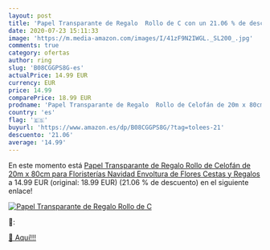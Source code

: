 ```yaml
---
layout: post
title: 'Papel Transparante de Regalo  Rollo de C con un 21.06 % de descuento'
date: 2020-07-23 15:11:33
image: 'https://m.media-amazon.com/images/I/41zF9N2IWGL._SL200_.jpg'
comments: true
category: ofertas
author: ring
slug: 'B08CGGPS8G-es'
actualPrice: 14.99 EUR
currency: EUR
price: 14.99
comparePrice: 18.99 EUR
prodname: 'Papel Transparante de Regalo  Rollo de Celofán de 20m x 80cm para Floristerías Navidad  Envoltura de Flores  Cestas y Regalos'
country: 'es'
flag: '🇪🇸'
buyurl: 'https://www.amazon.es/dp/B08CGGPS8G/?tag=tolees-21'
descuento: '21.06'
average: '14.99'
---
```


En este momento está [Papel Transparante de Regalo  Rollo de Celofán de 20m x 80cm para Floristerías Navidad  Envoltura de Flores  Cestas y Regalos](https://www.amazon.es/dp/B08CGGPS8G/?tag=tolees-21) a 14.99 EUR (original: 18.99 EUR) (21.06 %  de descuento) en el siguiente enlace!

[![Papel Transparante de Regalo  Rollo de C](https://m.media-amazon.com/images/I/41zF9N2IWGL._SL200_.jpg)](https://www.amazon.es/dp/B08CGGPS8G/?tag=tolees-21)

🔎:


[🛒 Aquí!!!](https://www.amazon.es/dp/B08CGGPS8G/?tag=tolees-21)
